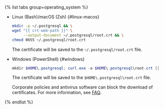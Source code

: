 {% list tabs group=operating_system %}

- Linux (Bash)/macOS (Zsh) {#linux-macos}

   ```bash
   mkdir -p ~/.postgresql && \
   wget "{{ crt-web-path }}" \
        --output-document ~/.postgresql/root.crt && \
   chmod 0655 ~/.postgresql/root.crt
   ```

   The certificate will be saved to the `~/.postgresql/root.crt` file.

- Windows (PowerShell) {#windows}

   ```powershell
   mkdir $HOME\.postgresql; curl.exe -o $HOME\.postgresql\root.crt {{ crt-web-path }}
   ```

   The certificate will be saved to the `$HOME\.postgresql\root.crt` file.

   Corporate policies and antivirus software can block the download of certificates. For more information, see [FAQ](../../../managed-greenplum/qa/connection.md#get-ssl-error).

{% endlist %}
